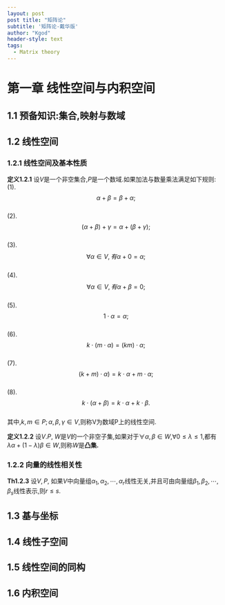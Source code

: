 ```yaml
--- 
layout: post
post title: "矩阵论" 
subtitle: '矩阵论-戴华版' 
author: "Kgod" 
header-style: text 
tags: 
  - Matrix theory 
---
```

# 第一章 线性空间与内积空间
## 1.1 预备知识:集合,映射与数域
## 1.2 线性空间
### 1.2.1 线性空间及基本性质
**定义1.2.1** 设$V$是一个非空集合,$P$是一个数域.如果加法与数量乘法满足如下规则:  
(1). $$\alpha+\beta=\beta+\alpha;$$  
(2). $$(\alpha+\beta)+\gamma=\alpha+(\beta+\gamma);$$   
(3). $$\forall \alpha \in V,有 \alpha+0 = \alpha;$$  
(4). $$\forall \alpha \in V,有\alpha+\beta=0;$$  
(5). $$1 \cdot \alpha=\alpha;$$  
(6). $$k \cdot(m\cdot\alpha)=(km)\cdot\alpha;$$  
(7). $$(k+m)\cdot\alpha)=k\cdot\alpha+m\cdot\alpha;$$  
(8). $$k\cdot(\alpha+\beta)=k\cdot\alpha+k\cdot\beta.$$  
其中,$k,m \in P;\alpha,\beta,\gamma \in V$,则称V为数域P上的线性空间.  

**定义1.2.2** 设$V.P$, $W$是$V$的一个非空子集,如果对于$\forall \alpha,\beta \in W$,$\forall 0\leq \lambda \leq 1$,都有$\lambda\alpha+(1-\lambda)\beta \in W$,则称$W$是**凸集.** 

### 1.2.2 向量的线性相关性
**Th1.2.3** 设$V,P$, 如果$V$中向量组$\alpha_1,\alpha_2,\cdots,\alpha_r$线性无关,并且可由向量组$\beta_1,\beta_2,\cdots,\beta_s$线性表示,则$r\leq s.$  
<!-- **证明:**反证法,假设$r>s$,因为向量组$\alpha_1,\alpha_2,\cdots,\alpha_r$可由向量组$\beta_1,\beta_2,\cdots,\beta_s$线性表示,即  -->



## 1.3 基与坐标
## 1.4 线性子空间
## 1.5 线性空间的同构
## 1.6 内积空间


